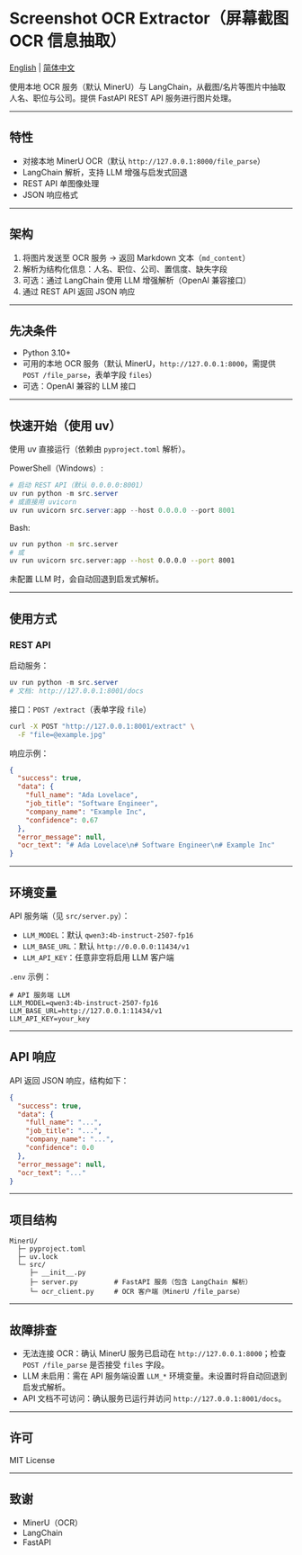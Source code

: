 # Screenshot OCR Extractor（屏幕截图 OCR 信息抽取）

[English](README.md) | [简体中文](README.zh-CN.md)

使用本地 OCR 服务（默认 MinerU）与 LangChain，从截图/名片等图片中抽取人名、职位与公司。提供 FastAPI REST API 服务进行图片处理。

---

## 特性

- 对接本地 MinerU OCR（默认 `http://127.0.0.1:8000/file_parse`）
- LangChain 解析，支持 LLM 增强与启发式回退
- REST API 单图像处理
- JSON 响应格式

---

## 架构

1. 将图片发送至 OCR 服务 → 返回 Markdown 文本（`md_content`）
2. 解析为结构化信息：人名、职位、公司、置信度、缺失字段
3. 可选：通过 LangChain 使用 LLM 增强解析（OpenAI 兼容接口）
4. 通过 REST API 返回 JSON 响应

---

## 先决条件

- Python 3.10+
- 可用的本地 OCR 服务（默认 MinerU，`http://127.0.0.1:8000`，需提供 `POST /file_parse`，表单字段 `files`）
- 可选：OpenAI 兼容的 LLM 接口

---

## 快速开始（使用 uv）

使用 uv 直接运行（依赖由 `pyproject.toml` 解析）。

PowerShell（Windows）:

```powershell
# 启动 REST API（默认 0.0.0.0:8001）
uv run python -m src.server
# 或直接用 uvicorn
uv run uvicorn src.server:app --host 0.0.0.0 --port 8001
```

Bash:

```bash
uv run python -m src.server
# 或
uv run uvicorn src.server:app --host 0.0.0.0 --port 8001
```

未配置 LLM 时，会自动回退到启发式解析。

---

## 使用方式

### REST API

启动服务：

```powershell
uv run python -m src.server
# 文档: http://127.0.0.1:8001/docs
```

接口：`POST /extract`（表单字段 `file`）

```bash
curl -X POST "http://127.0.0.1:8001/extract" \
  -F "file=@example.jpg"
```

响应示例：

```json
{
  "success": true,
  "data": {
    "full_name": "Ada Lovelace",
    "job_title": "Software Engineer",
    "company_name": "Example Inc",
    "confidence": 0.67
  },
  "error_message": null,
  "ocr_text": "# Ada Lovelace\n# Software Engineer\n# Example Inc"
}
```

---

## 环境变量

API 服务端（见 `src/server.py`）：

- `LLM_MODEL`：默认 `qwen3:4b-instruct-2507-fp16`
- `LLM_BASE_URL`：默认 `http://0.0.0.0:11434/v1`
- `LLM_API_KEY`：任意非空将启用 LLM 客户端

`.env` 示例：

```dotenv
# API 服务端 LLM
LLM_MODEL=qwen3:4b-instruct-2507-fp16
LLM_BASE_URL=http://127.0.0.1:11434/v1
LLM_API_KEY=your_key
```

---

## API 响应

API 返回 JSON 响应，结构如下：

```json
{
  "success": true,
  "data": {
    "full_name": "...",
    "job_title": "...",
    "company_name": "...",
    "confidence": 0.0
  },
  "error_message": null,
  "ocr_text": "..."
}
```

---

## 项目结构

```text
MinerU/
  ├─ pyproject.toml
  ├─ uv.lock
  └─ src/
     ├─ __init__.py
     ├─ server.py         # FastAPI 服务（包含 LangChain 解析）
     └─ ocr_client.py     # OCR 客户端（MinerU /file_parse）
```

---

## 故障排查

- 无法连接 OCR：确认 MinerU 服务已启动在 `http://127.0.0.1:8000`；检查 `POST /file_parse` 是否接受 `files` 字段。
- LLM 未启用：需在 API 服务端设置 `LLM_*` 环境变量。未设置时将自动回退到启发式解析。
- API 文档不可访问：确认服务已运行并访问 `http://127.0.0.1:8001/docs`。

---

## 许可

MIT License

---

## 致谢

- MinerU（OCR）
- LangChain
- FastAPI
